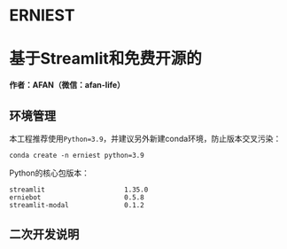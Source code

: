 # ERNIEST
# 基于Streamlit和免费开源的

**作者：AFAN（微信：afan-life）**   

## 环境管理

本工程推荐使用`Python=3.9`，并建议另外新建conda环境，防止版本交叉污染：

```
conda create -n erniest python=3.9
```

Python的核心包版本：

```
streamlit                    1.35.0
erniebot                     0.5.8
streamlit-modal              0.1.2
```

## 二次开发说明

